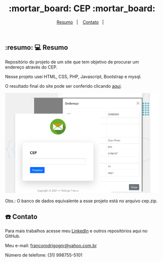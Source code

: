 <h1 align="center">
  :mortar_board: CEP :mortar_board:
</h1>

<p align="center">
<a href="#-resumo">Resumo</a>&nbsp;&nbsp;&nbsp;|&nbsp;&nbsp;&nbsp;  
  <a href="#-telephone">Contato</a>&nbsp;&nbsp;&nbsp;|&nbsp;&nbsp;&nbsp;
</p>

<br>

## :resumo: 💻 Resumo

Repositório do projeto de um site que tem objetivo de procurar um endereço através do CEP.

Nesse projeto usei HTML, CSS, PHP, Javascript, Bootstrap e mysql.

O resultado final do site pode ser conferido clicando [aqui](https://rrodrigofranco.000webhostapp.com/).

![Design preview for the ZipCode theme](./img/cep.png)

Obs.: O banco de dados equivalente a esse projeto está no arquivo cep.zip.



## :telephone: Contato

Para mais trabalhos acesse meu [LinkedIn](https://www.linkedin.com/in/rodrigo-ribeiro-franco-862884127/) e outros repositórios aqui no GitHub. 

Meu e-mail: francorodrigognr@yahoo.com.br

Número de telefone: (31) 998755-5101


